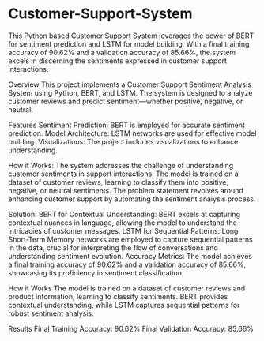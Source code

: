 # Customer-Support-System
This Python based Customer Support System leverages the power of BERT for sentiment prediction and LSTM for model building. With a final training accuracy of 90.62% and a validation accuracy of 85.66%, the system excels in discerning the sentiments expressed in customer support interactions.

Overview
This project implements a Customer Support Sentiment Analysis System using Python, BERT, and LSTM. The system is designed to analyze customer reviews and predict sentiment—whether positive, negative, or neutral.

Features
Sentiment Prediction: BERT is employed for accurate sentiment prediction.
Model Architecture: LSTM networks are used for effective model building.
Visualizations: The project includes visualizations to enhance understanding.

How it Works:
The system addresses the challenge of understanding customer sentiments in support interactions. The model is trained on a dataset of customer reviews, learning to classify them into positive, negative, or neutral sentiments. The problem statement revolves around enhancing customer support by automating the sentiment analysis process.

Solution:
BERT for Contextual Understanding: BERT excels at capturing contextual nuances in language, allowing the model to understand the intricacies of customer messages.
LSTM for Sequential Patterns: Long Short-Term Memory networks are employed to capture sequential patterns in the data, crucial for interpreting the flow of conversations and understanding sentiment evolution.
Accuracy Metrics: The model achieves a final training accuracy of 90.62% and a validation accuracy of 85.66%, showcasing its proficiency in sentiment classification.

How it Works
The model is trained on a dataset of customer reviews and product information, learning to classify sentiments. BERT provides contextual understanding, while LSTM captures sequential patterns for robust sentiment analysis.

Results
Final Training Accuracy: 90.62%
Final Validation Accuracy: 85.66%
